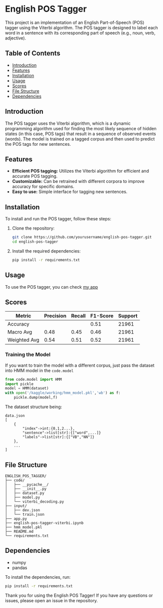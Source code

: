 # English POS Tagger

This project is an implementation of an English Part-of-Speech (POS) tagger using the Viterbi algorithm. The POS tagger is designed to label each word in a sentence with its corresponding part of speech (e.g., noun, verb, adjective).

## Table of Contents

- [Introduction](#introduction)
- [Features](#features)
- [Installation](#installation)
- [Usage](#usage)
- [Scores](#scores)
- [File Structure](#file-structure)
- [Dependencies](#dependencies)


## Introduction

The POS tagger uses the Viterbi algorithm, which is a dynamic programming algorithm used for finding the most likely sequence of hidden states (in this case, POS tags) that result in a sequence of observed events (words). The model is trained on a tagged corpus and then used to predict the POS tags for new sentences.

## Features

- **Efficient POS tagging:** Utilizes the Viterbi algorithm for efficient and accurate POS tagging.
- **Customizable:** Can be retrained with different corpora to improve accuracy for specific domains.
- **Easy to use:** Simple interface for tagging new sentences.

## Installation

To install and run the POS tagger, follow these steps:

1. Clone the repository:
   ```bash
   git clone https://github.com/yourusername/english-pos-tagger.git
   cd english-pos-tagger
   ```

2. Install the required dependencies:
   ```bash
   pip install -r requirements.txt
   ```

## Usage

To use the POS tagger, you can check [my app](https://englishpostagger.streamlit.app/)

## Scores

| Metric       | Precision | Recall | F1-Score | Support |
|--------------|-----------|--------|----------|---------|
| Accuracy     |           |        | 0.51     | 21961   |
| Macro Avg    | 0.48      | 0.45   | 0.46     | 21961   |
| Weighted Avg | 0.54      | 0.51   | 0.52     | 21961   |


### Training the Model

If you want to train the model with a different corpus, just pass the dataset into HMM model in the `code.model`
```python
from code.model import HMM
import pickle
model = HMM(dataset)
with open('/kaggle/working/hmm_model.pkl','wb') as f:
    pickle.dump(model,f)
```
The dataset structure being:
```
data.json
[
    {
        "index"->int:{0,1,2...},
        "sentence"->list[str]:{["word",...]}
        "labels"->list[str]:{["VB","NN"]}
    },
    ...
]
```
## File Structure

```
ENGLISH_POS_TAGGER/
├── code/
│   ├── __pycache__/
│   ├── __init__.py
│   ├── dataset.py
│   ├── model.py
│   └── viterbi_decoding.py
├── input/
│   ├── dev.json
│   └── train.json
├── app.py
├── english-pos-tagger-viterbi.ipynb
├── hmm_model.pkl
├── README.md
└── requirements.txt

```

## Dependencies

- numpy
- pandas

To install the dependencies, run:

```bash
pip install -r requirements.txt
```



Thank you for using the English POS Tagger! If you have any questions or issues, please open an issue in the repository.
